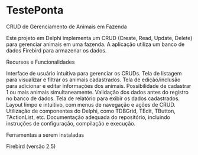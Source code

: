 # TestePonta

CRUD de Gerenciamento de Animais em Fazenda

Este projeto em Delphi implementa um CRUD (Create, Read, Update, Delete) para gerenciar animais em uma fazenda. A aplicação utiliza um banco de dados Firebird para armazenar os dados.

Recursos e Funcionalidades

Interface de usuário intuitiva para gerenciar os CRUDs.
Tela de listagem para visualizar e filtrar os animais cadastrados.
Tela de edição/inclusão para adicionar e editar informações dos animais.
Possibilidade de cadastrar 1 ou mais animais simultaneamente.
Validação dos dados antes do registro no banco de dados.
Tela de relatório para exibir os dados cadastrados.
Layout limpo e intuitivo, com menus de navegação e ações de CRUD.
Utilização de componentes do Delphi, como TDBGrid, TEdit, TButton, TActionList, etc.
Documentação adequada do repositório, incluindo instruções de configuração, compilação e execução.

Ferramentas a serem instaladas

 Firebird (versão 2.5) 



